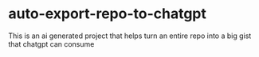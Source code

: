 # auto-export-repo-to-chatgpt
This is an ai generated project that helps turn an entire repo into a big gist that chatgpt can consume
